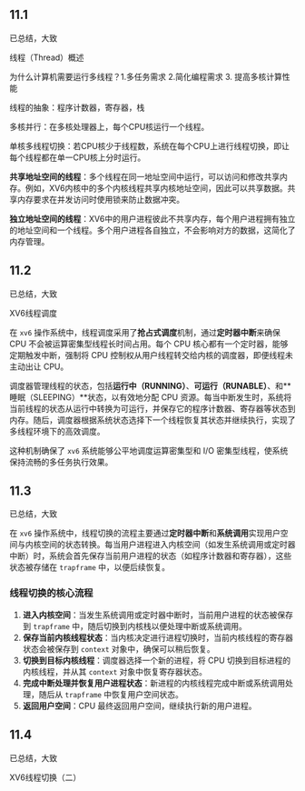 ## 11.1 

已总结，大致

线程（Thread）概述

为什么计算机需要运行多线程？1.多任务需求 2.简化编程需求 3. 提高多核计算性能

线程的抽象：程序计数器，寄存器，栈

多核并行：在多核处理器上，每个CPU核运行一个线程。

单核多线程切换：若CPU核少于线程数，系统在每个CPU上进行线程切换，即让每个线程都在单一CPU核上分时运行。

**共享地址空间的线程**：多个线程在同一地址空间中运行，可以访问和修改共享内存。例如，XV6内核中的多个内核线程共享内核地址空间，因此可以共享数据。共享内存要求在并发访问时使用锁来防止数据冲突。

**独立地址空间的线程**：XV6中的用户进程彼此不共享内存，每个用户进程拥有独立的地址空间和一个线程。多个用户进程各自独立，不会影响对方的数据，这简化了内存管理。



## 11.2

已总结，大致

XV6线程调度

在 `xv6` 操作系统中，线程调度采用了**抢占式调度**机制，通过**定时器中断**来确保 CPU 不会被运算密集型线程长时间占用。每个 CPU 核心都有一个定时器，能够定期触发中断，强制将 CPU 控制权从用户线程转交给内核的调度器，即便线程未主动出让 CPU。

调度器管理线程的状态，包括**运行中（RUNNING）**、**可运行（RUNABLE）**、和**睡眠（SLEEPING）**状态，以有效地分配 CPU 资源。每当中断发生时，系统将当前线程的状态从运行中转换为可运行，并保存它的程序计数器、寄存器等状态到内存。随后，调度器根据系统状态选择下一个线程恢复其状态并继续执行，实现了多线程环境下的高效调度。

这种机制确保了 `xv6` 系统能够公平地调度运算密集型和 I/O 密集型线程，使系统保持流畅的多任务执行效果。



## 11.3

已总结，大致

在 `xv6` 操作系统中，线程切换的流程主要通过**定时器中断**和**系统调用**实现用户空间与内核空间的状态转换。每当用户进程进入内核空间（如发生系统调用或定时器中断）时，系统会首先保存当前用户进程的状态（如程序计数器和寄存器），这些状态被存储在 `trapframe` 中，以便后续恢复。

### 线程切换的核心流程

1. **进入内核空间**：当发生系统调用或定时器中断时，当前用户进程的状态被保存到 `trapframe` 中，随后切换到内核栈以便处理中断或系统调用。
2. **保存当前内核线程状态**：当内核决定进行进程切换时，当前内核线程的寄存器状态会被保存到 `context` 对象中，确保可以稍后恢复。
3. **切换到目标内核线程**：调度器选择一个新的进程，将 CPU 切换到目标进程的内核线程，并从其 `context` 对象中恢复寄存器状态。
4. **完成中断处理并恢复用户进程状态**：新进程的内核线程完成中断或系统调用处理，随后从 `trapframe` 中恢复用户空间状态。
5. **返回用户空间**：CPU 最终返回用户空间，继续执行新的用户进程。



## 11.4

已总结，大致

XV6线程切换（二）